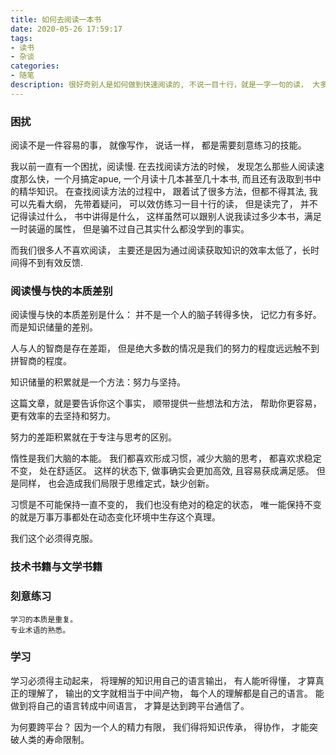 ```yaml
---
title: 如何去阅读一本书
date: 2020-05-26 17:59:17
tags: 
- 读书
- 杂谈
categories: 
- 随笔
description: 很好奇别人是如何做到快速阅读的, 不说一目十行，就是一字一句的读， 大多数时候，读完就忘记了所读的内容都讲了些什么, 现在看来，主要还是读书不过脑子，不管什么技能， 必须得刻意练习，才会有提升。
---
```


### 困扰

阅读不是一件容易的事， 就像写作， 说话一样， 都是需要刻意练习的技能。 

我以前一直有一个困扰，阅读慢. 在去找阅读方法的时候， 发现怎么那些人阅读速度那么快，一个月搞定apue, 一个月读十几本甚至几十本书, 而且还有汲取到书中的精华知识。 
在查找阅读方法的过程中， 跟着试了很多方法，但都不得其法, 我可以先看大纲， 先带着疑问， 可以效仿练习一目十行的读， 但是读完了， 并不记得读过什么， 书中讲得是什么， 这样虽然可以跟别人说我读过多少本书，满足一时装逼的属性，  但是骗不过自己其实什么都没学到的事实。

而我们很多人不喜欢阅读， 主要还是因为通过阅读获取知识的效率太低了，长时间得不到有效反馈. 

### 阅读慢与快的本质差别

阅读慢与快的本质差别是什么： 并不是一个人的脑子转得多快， 记忆力有多好。 而是知识储量的差别。 

人与人的智商是存在差距， 但是绝大多数的情况是我们的努力的程度远远触不到拼智商的程度。 

知识储量的积累就是一个方法：努力与坚持。 

这篇文章，就是要告诉你这个事实， 顺带提供一些想法和方法， 帮助你更容易，更有效率的去坚持和努力。 

努力的差距积累就在于专注与思考的区别。 

惰性是我们大脑的本能。 我们都喜欢形成习惯，减少大脑的思考， 都喜欢求稳定不变， 处在舒适区。 这样的状态下, 做事确实会更加高效, 且容易获成满足感。 
但是同样， 也会造成我们局限于思维定式，缺少创新。 

习惯是不可能保持一直不变的， 我们也没有绝对的稳定的状态， 唯一能保持不变的就是万事万事都处在动态变化环境中生存这个真理。 

我们这个必须得克服。 

### 技术书籍与文学书籍

### 刻意练习

	学习的本质是重复。 
	专业术语的熟悉。 

### 学习

学习必须得主动起来， 将理解的知识用自己的语言输出， 有人能听得懂， 才算真正的理解了， 输出的文字就相当于中间产物， 每个人的理解都是自己的语言。 能做到将自己的语言转成中间语言， 才算是达到跨平台通信了。 

为何要跨平台？ 因为一个人的精力有限， 我们得将知识传承， 得协作， 才能突破人类的寿命限制。 

